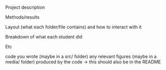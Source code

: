 Project description


Methods/results  

Layout (what each folder/file contains) and how to interact with it 

Breakdown of what each student did

Etc

code you wrote (maybe in a src/ folder)
any relevant figures (maybe in a media/ folder) produced by the code -> this should also be in the README

